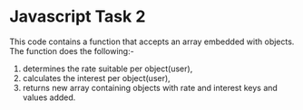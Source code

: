 # Javascript Task 2

This code contains a function that accepts an array embedded with objects.<br/>
The function does the following:-<br/>
1. determines the rate suitable per object(user),<br/>
2. calculates the interest per object(user),<br/>
3. returns new array containing objects with rate and interest keys and values added.<br/>
